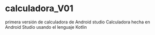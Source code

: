# calculadora_V01
primera versión de calculadora de Android studio
Calculadora hecha en Android Studio usando el lenguaje Kotlin
